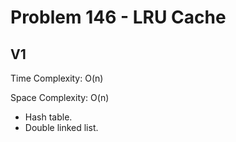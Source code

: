 # Problem 146 - LRU Cache

## V1

Time Complexity: O(n)

Space Complexity: O(n)

- Hash table.
- Double linked list.
